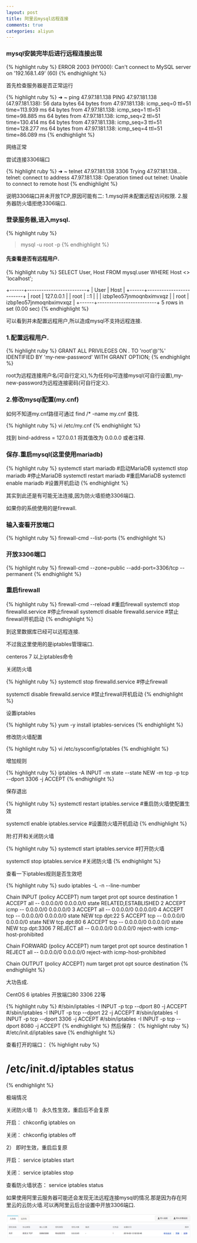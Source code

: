 ```yaml
---
layout: post
title: 阿里云mysql远程连接
comments: true
categories: aliyun
---
```


### mysql安装完毕后进行远程连接出现

{% highlight ruby %}
ERROR 2003 (HY000): Can't connect to MySQL server on '192.168.1.49' (60)
{% endhighlight %}

首先检查服务器是否正常运行

{% highlight ruby %}
➜  ~ ping 47.97.181.138
PING 47.97.181.138 (47.97.181.138): 56 data bytes
64 bytes from 47.97.181.138: icmp_seq=0 ttl=51 time=113.939 ms
64 bytes from 47.97.181.138: icmp_seq=1 ttl=51 time=98.885 ms
64 bytes from 47.97.181.138: icmp_seq=2 ttl=51 time=130.414 ms
64 bytes from 47.97.181.138: icmp_seq=3 ttl=51 time=128.277 ms
64 bytes from 47.97.181.138: icmp_seq=4 ttl=51 time=86.089 ms
{% endhighlight %}

网络正常

尝试连接3306端口

{% highlight ruby %}
➜  ~ telnet 47.97.181.138 3306
Trying 47.97.181.138...
telnet: connect to address 47.97.181.138: Operation timed out
telnet: Unable to connect to remote host
{% endhighlight %}

说明3306端口并未开放TCP,原因可能有二:
1.mysql并未配置远程访问权限.
2.服务器防火墙拒绝3306端口.

### 登录服务器,进入mysql.

{% highlight ruby %}
> mysql -u root -p
{% endhighlight %}

#### 先查看是否有远程用户.

{% highlight ruby %}
SELECT User, Host FROM mysql.user WHERE Host <> 'localhost';

+------+-------------------------+
| User | Host                    |
+------+-------------------------+
| root | 127.0.0.1               |
| root | ::1                     |
|      | izbp1eo57jnmoqnbximvxqz |
| root | izbp1eo57jnmoqnbximvxqz |
+------+-------------------------+
5 rows in set (0.00 sec)
{% endhighlight %}

可以看到并未配置远程用户,所以造成mysql不支持远程连接.

### 1.配置远程用户.
{% highlight ruby %}
GRANT ALL PRIVILEGES ON *.* TO 'root'@'%' IDENTIFIED BY 'my-new-password' WITH GRANT OPTION;
{% endhighlight %}

root为远程连接用户名(可自行定义),%为任何ip可连接mysql(可自行设置),my-new-password为远程连接密码(可自行定义).

### 2.修改mysql配置(my.cnf)
如何不知道my.cnf路径可通过 find /* -name my.cnf 查找.

{% highlight ruby %}
vi /etc/my.cnf
{% endhighlight %}

找到 bind-address = 127.0.0.1 将其值改为 0.0.0.0 或者注释.

### 保存.重启mysql(这里使用mariadb)

{% highlight ruby %}
systemctl start mariadb  #启动MariaDB
systemctl stop mariadb  #停止MariaDB
systemctl restart mariadb  #重启MariaDB
systemctl enable mariadb  #设置开机启动
{% endhighlight %}

其实到此还是有可能无法连接,因为防火墙拒绝3306端口.

如果你的系统使用的是firewall.
### 输入查看开放端口

{% highlight ruby %}
firewall-cmd --list-ports
{% endhighlight %}

### 开放3306端口

{% highlight ruby %}
firewall-cmd --zone=public --add-port=3306/tcp --permanent
{% endhighlight %}

### 重启firewall

{% highlight ruby %}
firewall-cmd --reload #重启firewall
systemctl stop firewalld.service #停止firewall
systemctl disable firewalld.service #禁止firewall开机启动
{% endhighlight %}

到这里数据库已经可以远程连接.

不过我这里使用的是iptables管理端口.

centeros 7 以上iptables命令

关闭防火墙

{% highlight ruby %}
systemctl stop firewalld.service #停止firewall

systemctl disable firewalld.service #禁止firewall开机启动
{% endhighlight %}

设置iptables

{% highlight ruby %}
yum -y install iptables-services
{% endhighlight %}

修改防火墙配置

{% highlight ruby %}
vi /etc/sysconfig/iptables
{% endhighlight %}

增加规则

{% highlight ruby %}
iptables -A INPUT -m state --state NEW -m tcp -p tcp --dport 3306 -j ACCEPT
{% endhighlight %}

保存退出

{% highlight ruby %}
systemctl restart iptables.service #重启防火墙使配置生效

systemctl enable iptables.service #设置防火墙开机启动
{% endhighlight %}

附:打开和关闭防火墙

{% highlight ruby %}
systemctl start iptables.service #打开防火墙

systemctl stop iptables.service #关闭防火墙
{% endhighlight %}

查看一下iptables规则是否生效吧

{% highlight ruby %}
sudo iptables -L -n --line-number

Chain INPUT (policy ACCEPT)
num  target     prot opt source               destination
1    ACCEPT     all  --  0.0.0.0/0            0.0.0.0/0            state RELATED,ESTABLISHED
2    ACCEPT     icmp --  0.0.0.0/0            0.0.0.0/0
3    ACCEPT     all  --  0.0.0.0/0            0.0.0.0/0
4    ACCEPT     tcp  --  0.0.0.0/0            0.0.0.0/0            state NEW tcp dpt:22
5    ACCEPT     tcp  --  0.0.0.0/0            0.0.0.0/0            state NEW tcp dpt:80
6    ACCEPT     tcp  --  0.0.0.0/0            0.0.0.0/0            state NEW tcp dpt:3306
7    REJECT     all  --  0.0.0.0/0            0.0.0.0/0            reject-with icmp-host-prohibited

Chain FORWARD (policy ACCEPT)
num  target     prot opt source               destination
1    REJECT     all  --  0.0.0.0/0            0.0.0.0/0            reject-with icmp-host-prohibited

Chain OUTPUT (policy ACCEPT)
num  target     prot opt source               destination
{% endhighlight %}

大功告成.

CentOS 6 iptables 开放端口80 3306 22等

{% highlight ruby %}
#/sbin/iptables -I INPUT -p tcp --dport 80 -j ACCEPT
#/sbin/iptables -I INPUT -p tcp --dport 22 -j ACCEPT
#/sbin/iptables -I INPUT -p tcp --dport 3306 -j ACCEPT
#/sbin/iptables -I INPUT -p tcp --dport 8080 -j ACCEPT
{% endhighlight %}
然后保存：
{% highlight ruby %}
#/etc/init.d/iptables save
{% endhighlight %}
 
查看打开的端口：
{% highlight ruby %}
# /etc/init.d/iptables status
{% endhighlight %}

极端情况

关闭防火墙 
1） 永久性生效，重启后不会复原

开启： chkconfig iptables on

关闭： chkconfig iptables off

2） 即时生效，重启后复原

开启： service iptables start

关闭： service iptables stop

查看防火墙状态： service iptables status


如果使用阿里云服务器可能还会发现无法远程连接mysql的情况.那是因为存在阿里云的云防火墙.可以再阿里云后台设置中开放3306端口.

![aliyun](https://raw.githubusercontent.com/zhoufeilongjava/markdownPictures/master/github/aliyun/iptables.png)
